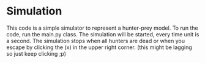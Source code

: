 # Simulation
This code is a simple simulator to represent a hunter-prey model. To run the code, run the main.py class. The simulation will be started, every time unit is a second. The simulation stops when all hunters are dead or when you escape by clicking the (x) in the upper right corner. 
(this might be lagging so just keep clicking ;p)

